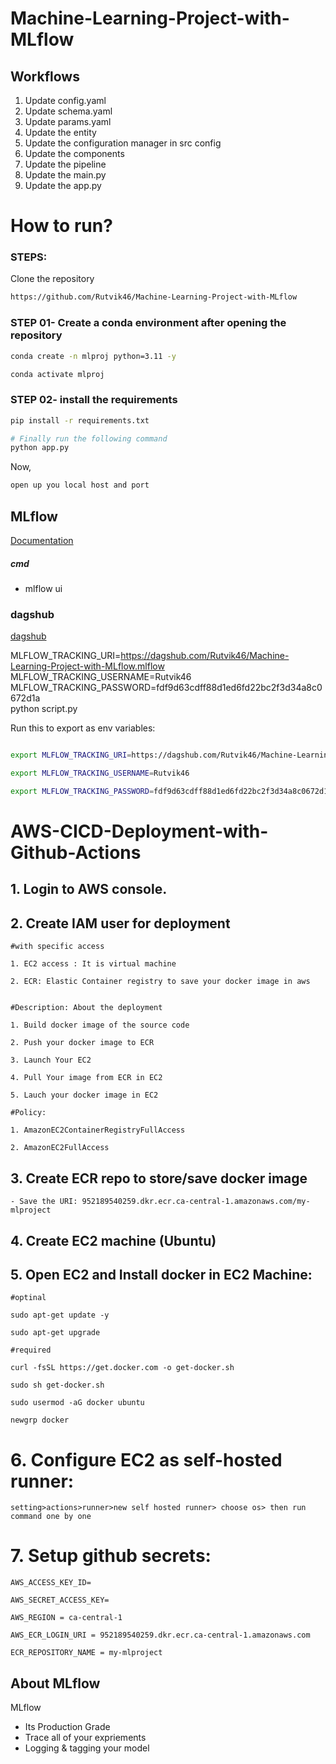 # Machine-Learning-Project-with-MLflow


## Workflows

1. Update config.yaml   
2. Update schema.yaml   
3. Update params.yaml   
4. Update the entity    
5. Update the configuration manager in src config
6. Update the components 
7. Update the pipeline   
8. Update the main.py
9. Update the app.py


# How to run?
### STEPS:

Clone the repository

```bash
https://github.com/Rutvik46/Machine-Learning-Project-with-MLflow
```
### STEP 01- Create a conda environment after opening the repository

```bash
conda create -n mlproj python=3.11 -y
```

```bash
conda activate mlproj
```


### STEP 02- install the requirements
```bash
pip install -r requirements.txt
```


```bash
# Finally run the following command
python app.py
```

Now,
```bash
open up you local host and port
```



## MLflow

[Documentation](https://mlflow.org/docs/latest/index.html)


##### cmd
- mlflow ui

### dagshub
[dagshub](https://dagshub.com/)

MLFLOW_TRACKING_URI=https://dagshub.com/Rutvik46/Machine-Learning-Project-with-MLflow.mlflow \
MLFLOW_TRACKING_USERNAME=Rutvik46 \
MLFLOW_TRACKING_PASSWORD=fdf9d63cdff88d1ed6fd22bc2f3d34a8c0672d1a \
python script.py

Run this to export as env variables:

```bash

export MLFLOW_TRACKING_URI=https://dagshub.com/Rutvik46/Machine-Learning-Project-with-MLflow

export MLFLOW_TRACKING_USERNAME=Rutvik46 

export MLFLOW_TRACKING_PASSWORD=fdf9d63cdff88d1ed6fd22bc2f3d34a8c0672d1a

```

# AWS-CICD-Deployment-with-Github-Actions

## 1. Login to AWS console.

## 2. Create IAM user for deployment

	#with specific access

	1. EC2 access : It is virtual machine

	2. ECR: Elastic Container registry to save your docker image in aws


	#Description: About the deployment

	1. Build docker image of the source code

	2. Push your docker image to ECR

	3. Launch Your EC2 

	4. Pull Your image from ECR in EC2

	5. Lauch your docker image in EC2

	#Policy:

	1. AmazonEC2ContainerRegistryFullAccess

	2. AmazonEC2FullAccess

	
## 3. Create ECR repo to store/save docker image
    - Save the URI: 952189540259.dkr.ecr.ca-central-1.amazonaws.com/my-mlproject

	
## 4. Create EC2 machine (Ubuntu) 

## 5. Open EC2 and Install docker in EC2 Machine:
	
	
	#optinal

	sudo apt-get update -y

	sudo apt-get upgrade
	
	#required

	curl -fsSL https://get.docker.com -o get-docker.sh

	sudo sh get-docker.sh

	sudo usermod -aG docker ubuntu

	newgrp docker
	
# 6. Configure EC2 as self-hosted runner:
    setting>actions>runner>new self hosted runner> choose os> then run command one by one


# 7. Setup github secrets:

    AWS_ACCESS_KEY_ID=

    AWS_SECRET_ACCESS_KEY=

    AWS_REGION = ca-central-1

    AWS_ECR_LOGIN_URI = 952189540259.dkr.ecr.ca-central-1.amazonaws.com

    ECR_REPOSITORY_NAME = my-mlproject




## About MLflow 
MLflow

 - Its Production Grade
 - Trace all of your expriements
 - Logging & tagging your model
